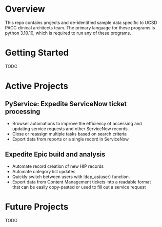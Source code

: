 # Overview
 This repo contains projects and de-identified sample data specific to UCSD PACC clinical architects team. The primary language for these programs is python 3.10.10, which is required to run any of these programs.

# Getting Started
 TODO

# Active Projects

 ## PyService: Expedite ServiceNow ticket processing 
  * Browser automations to improve the efficiency of accessing and updating service requests and other ServiceNow records.
  * Close or reassign multiple tasks based on search criteria
  * Export data from reports or a single record in ServiceNow  

## Expedite Epic build and analysis
  * Automate record creation of new HIP records
  * Automate category list updates
  * Quickly switch between users with ldap_as(user) function.
  * Export data from Content Management tickets into a readable format that can be easily copy-pasted or used to fill out a service request

# Future Projects
  TODO
